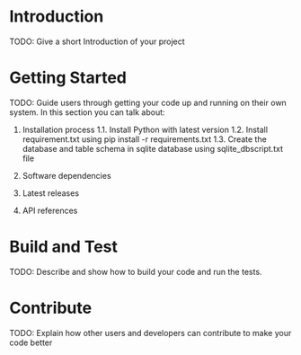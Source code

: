 # Introduction
TODO: Give a short Introduction of your project

# Getting Started
TODO: Guide users through getting your code up and running on their own system. In this section you can talk about:
1.  Installation process
    1.1. Install Python with latest version
    1.2. Install requirement.txt using pip install -r requirements.txt
    1.3. Create the database and table schema in sqlite database using sqlite_dbscript.txt file

2.  Software dependencies
3.  Latest releases
4.  API references

# Build and Test
TODO: Describe and show how to build your code and run the tests.
# Contribute
TODO: Explain how other users and developers can contribute to make your code better